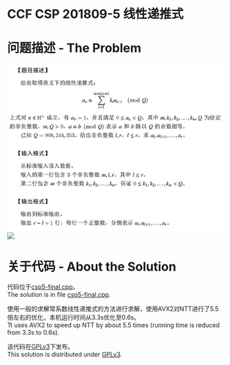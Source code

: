 CCF CSP 201809-5 线性递推式
============================

# 问题描述 - The Problem
![](img/p1.jpg)  
![](img/p2.jpg)  

# 关于代码 - About the Solution
代码位于[csp5-final.cpp](csp5-final.cpp)。  
The solution is in file [csp5-final.cpp](csp5-final.cpp).  

使用一般的求解常系数线性递推式的方法进行求解，使用AVX2对NTT进行了5.5倍左右的优化，本机运行时间从3.3s优化至0.6s。  
Tt uses AVX2 to speed up NTT by about 5.5 times (running time is reduced from 3.3s to 0.6s).  

该代码在[GPLv3](LICENSE.txt)下发布。  
This solution is distributed under [GPLv3](LICENSE.txt).  

